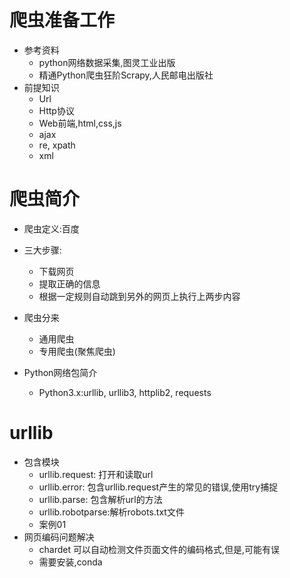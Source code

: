 # 爬虫准备工作
- 参考资料
    - python网络数据采集,图灵工业出版
    - 精通Python爬虫狂阶Scrapy,人民邮电出版社
- 前提知识
    - Url
    - Http协议
    - Web前端,html,css,js
    - ajax
    - re, xpath
    - xml
# 爬虫简介
- 爬虫定义:百度
- 三大步骤:
    - 下载网页
    - 提取正确的信息
    - 根据一定规则自动跳到另外的网页上执行上两步内容
- 爬虫分来
    - 通用爬虫
    - 专用爬虫(聚焦爬虫)
    
- Python网络包简介
    - Python3.x:urllib, urllib3, httplib2, requests

# urllib
- 包含模块
    - urllib.request: 打开和读取url
    - urllib.error: 包含urllib.request产生的常见的错误,使用try捕捉
    - urllib.parse: 包含解析url的方法
    - urllib.robotparse:解析robots.txt文件
    - 案例01
- 网页编码问题解决
    - chardet 可以自动检测文件页面文件的编码格式,但是,可能有误
    - 需要安装,conda